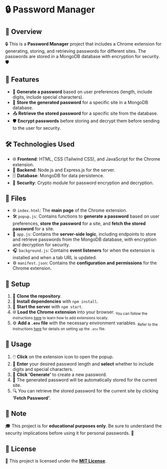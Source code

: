 # 🔒 Password Manager

## 📖 **Overview**
🔒 This is a **Password Manager** project that includes a Chrome extension for generating, storing, and retrieving passwords for different sites. The passwords are stored in a MongoDB database with encryption for security. 🛡️


## 🌟 Features
- 🔐 **Generate a password** based on user preferences (length, include digits, include special characters).
- 💾 **Store the generated password** for a specific site in a MongoDB database.
- 📤 **Retrieve the stored password** for a specific site from the database.
- 🛡️ **Encrypt passwords** before storing and decrypt them before sending to the user for security.

## 🛠️ **Technologies Used**

- 🌐 **Frontend**: HTML, CSS (Tailwind CSS), and JavaScript for the Chrome extension.
- 🚀 **Backend**: Node.js and Express.js for the server.
- 🗄️ **Database**: MongoDB for data persistence.
- 🔐 **Security**: Crypto module for password encryption and decryption.

## 📁 **Files**
- 🌐 `index.html`: The **main page** of the Chrome extension.
- 🛠️ `popup.js`: Contains functions to **generate a password** based on user preferences, **store the password** for a site, and **fetch the stored password** for a site.
- 🚀 `app.js`: Contains the **server-side logic**, including endpoints to store and retrieve passwords from the MongoDB database, with encryption and decryption for security.
- 🎧 `background.js`: Contains **event listeners** for when the extension is installed and when a tab URL is updated.
- ⚙️ `manifest.json`: Contains the **configuration and permissions** for the Chrome extension.

## 🚀 **Setup**
1. 📂 **Clone the repository**.
2. 🧩 **Install dependencies** with `npm install`.
3. 🏁 **Start the server** with `npm start`.
4. 🌐 **Load the Chrome extension** into your browser. <sub>You can follow the instructions [here](https://developer.chrome.com/docs/extensions/mv3/getstarted/#manifest) to learn how to add extensions locally.</sub>
5. ⚙️ **Add a `.env` file** with the necessary environment variables. <sub>Refer to the instructions [here](https://www.geeksforgeeks.org/how-to-create-and-use-env-files-in-python/) for details on setting up the `.env` file.</sub>



## 🚀 **Usage**
1. 🖱️ **Click** on the extension icon to open the popup.
2. 📝 **Enter** your desired password length and **select** whether to include digits and special characters.
3. 🔄 **Click 'Generate'** to create a new password.
4. 🎉 The generated password will be automatically stored for the current site.
5. 🔍 You can retrieve the stored password for the current site by clicking **'Fetch Password'**.

## 📝 **Note**
🎓 This project is for **educational purposes only**. Be sure to understand the security implications before using it for personal passwords. 🔐

## 📜 **License**
🔖 This project is licensed under the [**MIT License**](LICENSE).


